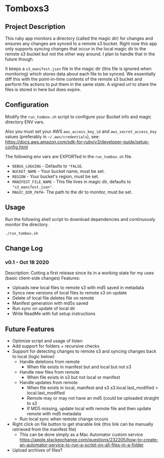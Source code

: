 # Tomboxs3

## Project Description
This ruby app monitors a directory (called the magic dir) for changes and ensures any changes are synced to a remote s3 bucket. Right now this app only supports syncing changes that occur in the local magic dir to the remote s3 bucket but not the other way around. I plan to handle that in the future though.

It keeps a `s3_manifest.json` file in the magic dir (this file is ignored when monitoring) which stores data about each file to be synced.  We essentially diff this with the point-in-time contents of the remote s3 bucket and perform file actions to put them in the same state. A signed url to share the files is stored in here but does expire.

## Configuration

Modify the `run_tombox.sh` script to configure your Bucket info and magic directory ENV vars.

Also you must set your AWS `aws_access_key_id` and `aws_secret_access_key` values (preferably in `~/.aws/credentials`), see: https://docs.aws.amazon.com/sdk-for-ruby/v3/developer-guide/setup-config.html

The following env vars are EXPORTed in the `run_tombox.sh` file.

- `DEBUG_LOGGING` - Defaults to `"FALSE`.
- `BUCKET_NAME` - Your bucket name, must be set.
- `REGION` - Your bucket's region, must be set.
- `MANIFEST_FILE_NAME` - This file lives in magic dir, defaults to `"s3_manifest.json"`.
- `MAGIC_DIR_PATH`- The path to the dir to monitor, must be set.

## Usage
Run the following shell script to download dependencies and continuously monitor the directory.

```
./run_tombox.sh
```

## Change Log

### v0.1 - Oct 18 2020

Description: Cutting a first release since its in a working state for my uses (basic client-side changes)
Features:
- Uploads new local files to remote s3 with md5 saved in metadata
- Syncs new versions of local files to remote s3 on update
- Delete of local file deletes file on remote
- Manifest generation with md5s saved
- Run sync on update of local dir
- Write ReadMe with full setup instructions

## Future Features
- Optimize script and usage of listen
- Add support for folders + recursive checks
- Support for detecting changes to remote s3 and syncing changes back to local (logic below)
    - Handle deletions from remote
        - When file exists in manifest but and local but not s3
    - Handle new files from remote
        - When file exists in s3 but not local or manifest
    - Handle updates from remote
        - When file exists in local, manifest and s3 s3.local.last_modified > local.last_modified
        - Remote may or may not have an md5 (could be uploaded straight to s3
        - If MD5 missing, update local with remote file and then update remote with md5 metadata
    - Run local sync when remote change occurs
- Right click on file button to get sharable link (this link can be manually retrieved from the manifest file)
    - This can be done simply as a Mac Automator custom service https://apple.stackexchange.com/questions/232205/how-to-create-an-automator-service-to-run-a-script-on-all-files-in-a-folder
- Upload archives of files?
